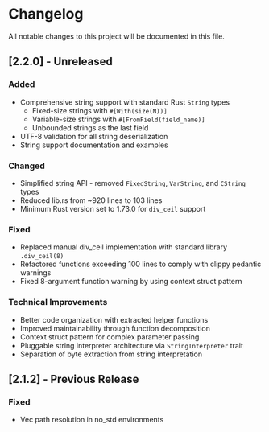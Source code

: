 # Changelog

All notable changes to this project will be documented in this file.

## [2.2.0] - Unreleased

### Added
- Comprehensive string support with standard Rust `String` types
  - Fixed-size strings with `#[With(size(N))]`
  - Variable-size strings with `#[FromField(field_name)]`
  - Unbounded strings as the last field
- UTF-8 validation for all string deserialization
- String support documentation and examples

### Changed
- Simplified string API - removed `FixedString`, `VarString`, and `CString` types
- Reduced lib.rs from ~920 lines to 103 lines
- Minimum Rust version set to 1.73.0 for `div_ceil` support

### Fixed
- Replaced manual div_ceil implementation with standard library `.div_ceil(8)`
- Refactored functions exceeding 100 lines to comply with clippy pedantic warnings
- Fixed 8-argument function warning by using context struct pattern

### Technical Improvements
- Better code organization with extracted helper functions
- Improved maintainability through function decomposition
- Context struct pattern for complex parameter passing
- Pluggable string interpreter architecture via `StringInterpreter` trait
- Separation of byte extraction from string interpretation

## [2.1.2] - Previous Release

### Fixed
- Vec path resolution in no_std environments